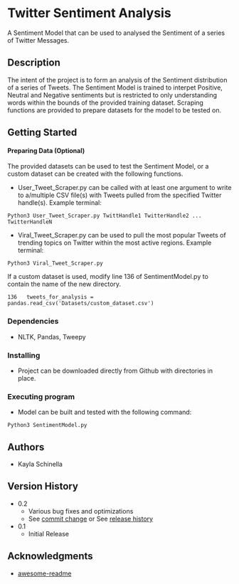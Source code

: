 # Twitter Sentiment Analysis

A Sentiment Model that can be used to analysed the Sentiment of a series of Twitter Messages.

## Description

The intent of the project is to form an analysis of the Sentiment distribution of a series of Tweets. The Sentiment Model is trained to interpet Positive, Neutral and Negative sentiments but is restricted to only understanding words within the bounds of the provided training dataset. Scraping functions are provided to prepare datasets for the model to be tested on.

## Getting Started

#### Preparing Data (Optional)
The provided datasets can be used to test the Sentiment Model, or a custom dataset can be created with the following functions.
* User_Tweet_Scraper.py can be called with at least one argument to write to a/multiple CSV file(s) with Tweets pulled from the specified Twitter handle(s). Example terminal:
```
Python3 User_Tweet_Scraper.py TwittHandle1 TwitterHandle2 ... TwitterHandleN
```
* Viral_Tweet_Scraper.py can be used to pull the most popular Tweets of trending topics on Twitter within the most active regions. Example terminal:
```
Python3 Viral_Tweet_Scraper.py
```
If a custom dataset is used, modify line 136 of SentimentModel.py to contain the name of the new directory.
```
136   tweets_for_analysis = pandas.read_csv('Datasets/custom_dataset.csv')
```
### Dependencies

* NLTK, Pandas, Tweepy

### Installing

* Project can be downloaded directly from Github with directories in place.

### Executing program

* Model can be built and tested with the following command:
```
Python3 SentimentModel.py 
```
## Authors

* Kayla Schinella 

## Version History

* 0.2
    * Various bug fixes and optimizations
    * See [commit change]() or See [release history]()
* 0.1
    * Initial Release

## Acknowledgments

* [awesome-readme](https://github.com/matiassingers/awesome-readme)
